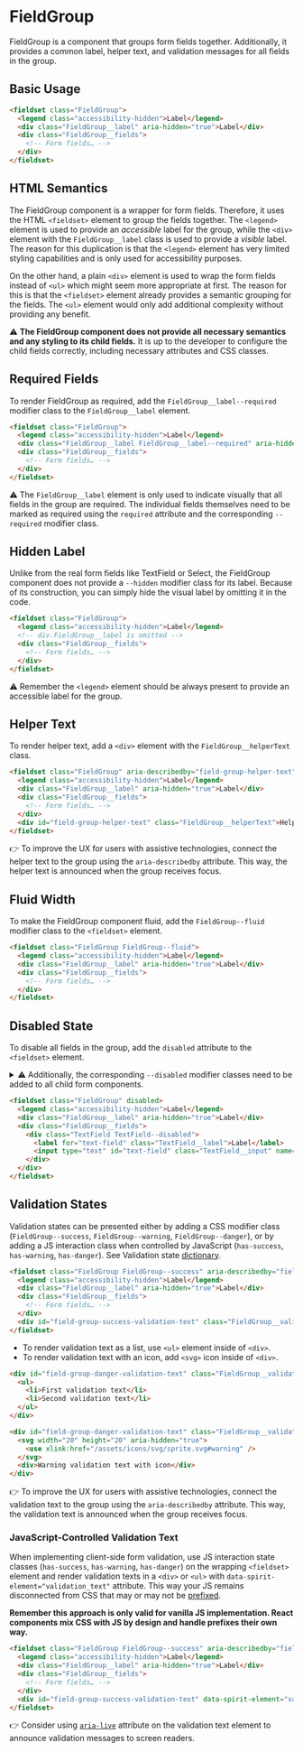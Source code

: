 # FieldGroup

FieldGroup is a component that groups form fields together. Additionally, it provides a common label, helper text, and
validation messages for all fields in the group.

## Basic Usage

```html
<fieldset class="FieldGroup">
  <legend class="accessibility-hidden">Label</legend>
  <div class="FieldGroup__label" aria-hidden="true">Label</div>
  <div class="FieldGroup__fields">
    <!-- Form fields… -->
  </div>
</fieldset>
```

## HTML Semantics

The FieldGroup component is a wrapper for form fields. Therefore, it uses the HTML `<fieldset>` element to group the
fields together. The `<legend>` element is used to provide an _accessible_ label for the group, while the `<div>`
element with the `FieldGroup__label` class is used to provide a _visible_ label. The reason for this duplication is that
the `<legend>` element has very limited styling capabilities and is only used for accessibility purposes.

On the other hand, a plain `<div>` element is used to wrap the form fields instead of `<ul>` which might seem more
appropriate at first. The reason for this is that the `<fieldset>` element already provides a semantic grouping for the
fields. The `<ul>` element would only add additional complexity without providing any benefit.

⚠️ **The FieldGroup component does not provide all necessary semantics and any styling to its child fields.** It is up
to the developer to configure the child fields correctly, including necessary attributes and CSS classes.

## Required Fields

To render FieldGroup as required, add the `FieldGroup__label--required` modifier class to the `FieldGroup__label`
element.

```html
<fieldset class="FieldGroup">
  <legend class="accessibility-hidden">Label</legend>
  <div class="FieldGroup__label FieldGroup__label--required" aria-hidden="true">Label</div>
  <div class="FieldGroup__fields">
    <!-- Form fields… -->
  </div>
</fieldset>
```

⚠️ The `FieldGroup__label` element is only used to indicate visually that all fields in the group are required. The
individual fields themselves need to be marked as required using the `required` attribute and the corresponding
`--required` modifier class.

## Hidden Label

Unlike from the real form fields like TextField or Select, the FieldGroup component does not provide a `--hidden`
modifier class for its label. Because of its construction, you can simply hide the visual label by omitting it in the
code.

```html
<fieldset class="FieldGroup">
  <legend class="accessibility-hidden">Label</legend>
  <!-- div.FieldGroup__label is omitted -->
  <div class="FieldGroup__fields">
    <!-- Form fields… -->
  </div>
</fieldset>
```

⚠️ Remember the `<legend>` element should be always present to provide an accessible label for the group.

## Helper Text

To render helper text, add a `<div>` element with the `FieldGroup__helperText` class.

```html
<fieldset class="FieldGroup" aria-describedby="field-group-helper-text">
  <legend class="accessibility-hidden">Label</legend>
  <div class="FieldGroup__label" aria-hidden="true">Label</div>
  <div class="FieldGroup__fields">
    <!-- Form fields… -->
  </div>
  <div id="field-group-helper-text" class="FieldGroup__helperText">Helper text</div>
</fieldset>
```

👉 To improve the UX for users with assistive technologies, connect the helper text to the group using the
`aria-describedby` attribute. This way, the helper text is announced when the group receives focus.

## Fluid Width

To make the FieldGroup component fluid, add the `FieldGroup--fluid` modifier class to the `<fieldset>` element.

```html
<fieldset class="FieldGroup FieldGroup--fluid">
  <legend class="accessibility-hidden">Label</legend>
  <div class="FieldGroup__label" aria-hidden="true">Label</div>
  <div class="FieldGroup__fields">
    <!-- Form fields… -->
  </div>
</fieldset>
```

## Disabled State

To disable all fields in the group, add the `disabled` attribute to the `<fieldset>` element.

<details>
  <summary>
    ⚠️ Additionally, the corresponding <code>--disabled</code> modifier classes need to be added to all child form
    components.
  </summary>

Why? While the `disabled` attribute on the `<fieldset>` element [is already sufficient][mdn-fieldset-disabled] to
disable the child inputs, you still need to add the `--disabled` modifier classes to all form fields to turn on the
disabled styling on all elements.

</details>

```html
<fieldset class="FieldGroup" disabled>
  <legend class="accessibility-hidden">Label</legend>
  <div class="FieldGroup__label" aria-hidden="true">Label</div>
  <div class="FieldGroup__fields">
    <div class="TextField TextField--disabled">
      <label for="text-field" class="TextField__label">Label</label>
      <input type="text" id="text-field" class="TextField__input" name="textField" placeholder="Placeholder" disabled />
    </div>
  </div>
</fieldset>
```

## Validation States

Validation states can be presented either by adding a CSS modifier class (`FieldGroup--success`, `FieldGroup--warning`,
`FieldGroup--danger`), or by adding a JS interaction class when controlled by JavaScript (`has-success`, `has-warning`,
`has-danger`). See Validation state [dictionary][dictionary-validation].

```html
<fieldset class="FieldGroup FieldGroup--success" aria-describedby="field-group-success-validation-text">
  <legend class="accessibility-hidden">Label</legend>
  <div class="FieldGroup__label" aria-hidden="true">Label</div>
  <div class="FieldGroup__fields">
    <!-- Form fields… -->
  </div>
  <div id="field-group-success-validation-text" class="FieldGroup__validationText">Validation text</div>
</fieldset>
```

- To render validation text as a list, use `<ul>` element inside of `<div>`.
- To render validation text with an icon, add `<svg>` icon inside of `<div>`.

```html
<div id="field-group-danger-validation-text" class="FieldGroup__validationText">
  <ul>
    <li>First validation text</li>
    <li>Second validation text</li>
  </ul>
</div>

<div id="field-group-danger-validation-text" class="FieldGroup__validationText">
  <svg width="20" height="20" aria-hidden="true">
    <use xlink:href="/assets/icons/svg/sprite.svg#warning" />
  </svg>
  <div>Warning validation text with icon</div>
</div>
```

👉 To improve the UX for users with assistive technologies, connect the validation text to the group using the
`aria-describedby` attribute. This way, the validation text is announced when the group receives focus.

### JavaScript-Controlled Validation Text

When implementing client-side form validation, use JS interaction state classes (`has-success`, `has-warning`,
`has-danger`) on the wrapping `<fieldset>` element and render validation texts in a `<div>` or `<ul>` with
`data-spirit-element="validation_text"` attribute. This way your JS remains disconnected from CSS that may or may not be
[prefixed][prefixed].

**Remember this approach is only valid for vanilla JS implementation. React components mix CSS with JS by design and
handle prefixes their own way.**

```html
<fieldset class="FieldGroup FieldGroup--success" aria-describedby="field-group-success-validation-text">
  <legend class="accessibility-hidden">Label</legend>
  <div class="FieldGroup__label" aria-hidden="true">Label</div>
  <div class="FieldGroup__fields">
    <!-- Form fields… -->
  </div>
  <div id="field-group-success-validation-text" data-spirit-element="validation_text">Validation text</div>
</fieldset>
```

👉 Consider using [`aria-live`][aria-live] attribute on the validation text element to announce validation messages to
screen readers.

[mdn-fieldset-disabled]: https://developer.mozilla.org/en-US/docs/Web/HTML/Element/fieldset#disabled_fieldset
[dictionary-validation]: https://github.com/lmc-eu/spirit-design-system/blob/main/docs/DICTIONARIES.md#validation
[prefixed]: https://github.com/lmc-eu/spirit-design-system/blob/main/packages/web/README.md#prefixing-css-class-names
[aria-live]: https://bitsofco.de/using-aria-live/

